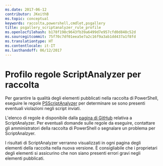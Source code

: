 ```yaml
---
ms.date: 2017-06-12
contributor: JKeithB
ms.topic: conceptual
keywords: raccolta,powershell,cmdlet,psgallery
title: psgallery_scriptanalyzer_rule_profile
ms.openlocfilehash: b178f198c9643fb39a6499d7e957cfd0d848c52d
ms.sourcegitcommit: 75f70c7df01eea5e7a2c16f9a3ab1dd437a1f8fd
ms.translationtype: HT
ms.contentlocale: it-IT
ms.lasthandoff: 06/12/2017
---
```

# <a name="scriptanazlyer-rule-profile-for-gallery"></a>Profilo regole ScriptAnalyzer per raccolta
Per garantire la qualità degli elementi pubblicati nella raccolta di PowerShell, eseguire le regole [PSScriptAnalyzer](https://github.com/PowerShell/PSScriptAnalyzer) per determinare se sono presenti eventuali violazioni negli script inviati.

L'elenco di regole è disponibile dalla [pagina di GitHub](https://github.com/PowerShell/PSScriptAnalyzer/blob/development/Engine/Settings/PSGallery.psd1) relativa a ScriptAnalyzer.
Per eventuali domande sulle regole da eseguire, contattare gli amministratori della raccolta di PowerShell o segnalare un problema per ScriptAnalzyer.

I risultati di ScriptAnalyzer verranno visualizzati in ogni pagina degli elementi della raccolta nella nuova versione. È consigliabile che i proprietari degli elementi si assicurino che non siano presenti errori gravi negli elementi pubblicati.

